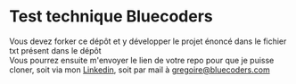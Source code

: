 # Test technique Bluecoders

Vous devez forker ce dépôt et y développer le projet énoncé dans le fichier txt présent dans le dépôt  
Vous pourrez ensuite m'envoyer le lien de votre repo pour que je puisse cloner, soit via mon [Linkedin](https://www.linkedin.com/in/gregoireballot/), soit par mail à gregoire@bluecoders.com